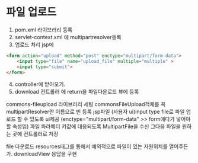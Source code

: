 # 파일 업로드

1. pom.xml 라이브러리 등록
2. servlet-context.xml 에 multipartresolver등록
3. 업로드 처리 jsp에
```html
<form action="upload" method="post" enctype="multipart/form-data">
	<input type="file" name="upload_file" multiple="multiple" >
	<input type="submit">
</form>
```
4. controller에 받아오기.
5. download 컨트롤러 에 return을 파일다운로드 뷰에 등록


commons-fileupload 라이브러리 세팅
commonsFileUpload객체를 꼭 multipartResolver란 이름으로 빈 등록
jsp파일 (사용자 ui)input type file로 파일 업로드 할 수 있도록 ui제공 (enctype="multipart/form-data" >> form에다가 넣어야할 속성임)
파일 파라메터 키값에 대응되도록 MultipartFile을 수신
그다음 파일을 원하는 곳에 컨트롤러로 저장

file 다운로드
resources태그를 통해서 예외적으로 파일이 있는 자원위치를 열어주든가.
downloadView 응답을 구현 